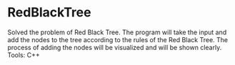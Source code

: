 # RedBlackTree
Solved the problem of Red Black Tree. The program will take the input and add the nodes to the tree according to the rules of the Red Black Tree. The process of adding the nodes will be visualized and will be shown clearly.
Tools: C++
